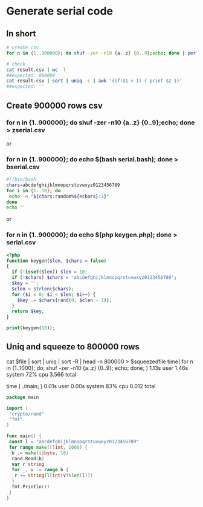 # Generate serial code

## In short

```sh
# create csv
for n in {1..900000}; do shuf -zer -n10 {a..z} {0..9};echo; done | perl -ne 's/\W//g;print $_ . "\n"' | sort | uniq | sort -R | head -n 800000 > result.csv

# check
cat result.csv | wc -l
##expected: 800000
cat result.csv | sort | uniq -c | awk '{if($1 > 1) { print $2 }}'
##expected: ''
```

## Create 900000 rows csv

### for n in {1..900000}; do shuf -zer -n10 {a..z} {0..9};echo; done > zserial.csv

or

### for n in {1..900000}; do echo $(bash serial.bash); done > bserial.csv

```bash
#!/bin/bash
chars=abcdefghijklmnopqrstuvwxyz0123456789
for i in {1..10}; do
 echo -n "${chars:random%${#chars}:1}"
done
echo ''
```

or

### for n in {1..900000}; do echo $(php keygen.php); done > serial.csv

```php
<?php
function keygen($len, $chars = false)
{
  if (!isset($len)) $len = 10;
  if (!$chars) $chars = 'abcdefghijklmnopqrstuvwxyz0123456789';
  $key = '';
  $clen = strlen($chars);
  for ($i = 0; $i < $len; $i++) {
    $key .= $chars[rand(0, $clen - 1)];
  }
  return $key;
}

print(keygen(10));
```

## Uniq and squeeze to 800000 rows

cat $file | sort | uniq | sort -R | head -n 800000 > $squeezedfile
time( for n in {1..1000}; do; shuf -zer -n10 {a..z} {0..9}; echo; done; )
1.13s user 1.46s system 72% cpu 3.566 total

time ( ./main; )
0.01s user 0.00s system 83% cpu 0.012 total

```go
package main

import (
 "crypto/rand"
 "fmt"
)

func main() {
 const l = "abcdefghijklmnopqrstuvwxyz0123456789"
 for range make([]int, 1000) {
  b := make([]byte, 10)
  rand.Read(b)
  var r string
  for _, v := range b {
   r += string(l[int(v)%len(l)])
  }
  fmt.Println(r)
 }
}
```

